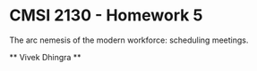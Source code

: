 # CMSI 2130 - Homework 5
The arc nemesis of the modern workforce: scheduling meetings.

** Vivek Dhingra **
